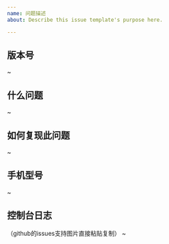 ```yaml
---
name: 问题描述
about: Describe this issue template's purpose here.

---
```


## 版本号
~ 

## 什么问题
~

## 如何复现此问题
~ 

## 手机型号
~ 

## 控制台日志
（github的issues支持图片直接粘贴复制）
~
